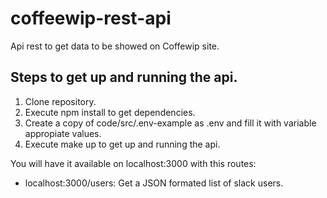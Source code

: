 # coffeewip-rest-api
Api rest to get data to be showed on Coffewip site.

## Steps to get up and running the api.
1. Clone repository.
2. Execute npm install to get dependencies.
3. Create a copy of code/src/.env-example as .env and fill it with variable appropiate values.
3. Execute make up to get up and running the api.

You will have it available on localhost:3000 with this routes:
* localhost:3000/users: Get a JSON formated list of slack users.
